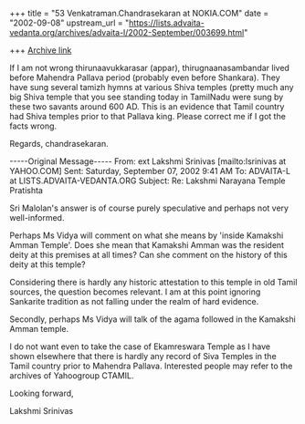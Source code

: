 +++
title = "53 Venkatraman.Chandrasekaran at NOKIA.COM"
date = "2002-09-08"
upstream_url = "https://lists.advaita-vedanta.org/archives/advaita-l/2002-September/003699.html"

+++
[Archive link](https://lists.advaita-vedanta.org/archives/advaita-l/2002-September/003699.html)

If I am not wrong thirunaavukkarasar (appar), thirugnaanasambandar
lived before Mahendra Pallava period (probably even before Shankara).
They have sung several tamizh hymns at various Shiva temples (pretty
much any big Shiva temple that you see standing today in TamilNadu
were sung by these two savants around 600 AD. This is an evidence 
that Tamil country had Shiva temples prior to that Pallava king.
Please correct me if I got the facts wrong.

Regards,
chandrasekaran.

-----Original Message-----
From: ext Lakshmi Srinivas [mailto:lsrinivas at YAHOO.COM]
Sent: Saturday, September 07, 2002 9:41 AM
To: ADVAITA-L at LISTS.ADVAITA-VEDANTA.ORG
Subject: Re: Lakshmi Narayana Temple Pratishta


Sri Malolan's answer is of course purely speculative and perhaps not very
well-informed.

Perhaps Ms Vidya will comment on what she means by 'inside Kamakshi Amman
Temple'. Does she mean that Kamakshi Amman was the resident deity at this
premises at all times? Can she comment on the history of this deity at this
temple?

Considering there is hardly any historic attestation to this temple in old
Tamil sources, the question becomes relevant. I am at this point ignoring
Sankarite tradition as not falling under the realm of hard evidence.

Secondly, perhaps Ms Vidya will talk of the agama followed in the Kamakshi
Amman temple.

I do not want even to take the case of Ekamreswara Temple as I have shown
elsewhere that there is hardly any record of Siva Temples in the Tamil
country prior to Mahendra Pallava. Interested people may refer to the
archives of Yahoogroup CTAMIL.

Looking forward,

Lakshmi Srinivas


